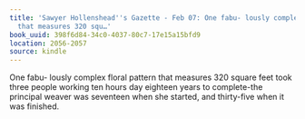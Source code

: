 ```yaml
---
title: 'Sawyer Hollenshead''s Gazette - Feb 07: One fabu- lously complex floral pattern
  that measures 320 squ…'
book_uuid: 398f6d84-34c0-4037-80c7-17e15a15bfd9
location: 2056-2057
source: kindle
---
```


One fabu- lously complex floral pattern that measures 320 square feet took three people working ten hours day eighteen years to complete-the principal weaver was seventeen when she started, and thirty-five when it was finished.